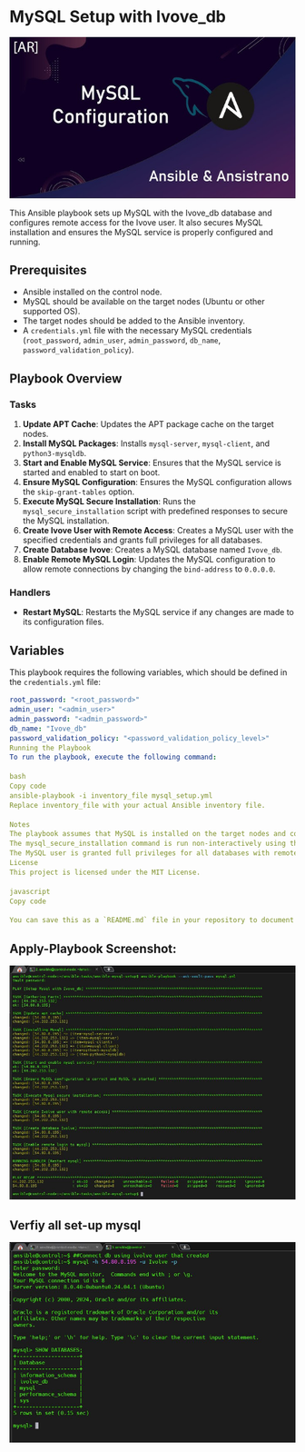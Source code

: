# MySQL Setup with Ivove_db

<p align="center">
  <img src="images/mysql.JPG" alt="Ansible Dynamic Inventory Setup" />
</p>

This Ansible playbook sets up MySQL with the Ivove_db database and configures remote access for the Ivove user. It also secures MySQL installation and ensures the MySQL service is properly configured and running.

## Prerequisites

- Ansible installed on the control node.
- MySQL should be available on the target nodes (Ubuntu or other supported OS).
- The target nodes should be added to the Ansible inventory.
- A `credentials.yml` file with the necessary MySQL credentials (`root_password`, `admin_user`, `admin_password`, `db_name`, `password_validation_policy`).

## Playbook Overview

### Tasks
1. **Update APT Cache**: Updates the APT package cache on the target nodes.
2. **Install MySQL Packages**: Installs `mysql-server`, `mysql-client`, and `python3-mysqldb`.
3. **Start and Enable MySQL Service**: Ensures that the MySQL service is started and enabled to start on boot.
4. **Ensure MySQL Configuration**: Ensures the MySQL configuration allows the `skip-grant-tables` option.
5. **Execute MySQL Secure Installation**: Runs the `mysql_secure_installation` script with predefined responses to secure the MySQL installation.
6. **Create Ivove User with Remote Access**: Creates a MySQL user with the specified credentials and grants full privileges for all databases.
7. **Create Database Ivove**: Creates a MySQL database named `Ivove_db`.
8. **Enable Remote MySQL Login**: Updates the MySQL configuration to allow remote connections by changing the `bind-address` to `0.0.0.0`.

### Handlers
- **Restart MySQL**: Restarts the MySQL service if any changes are made to its configuration files.

## Variables

This playbook requires the following variables, which should be defined in the `credentials.yml` file:

```yaml
root_password: "<root_password>"
admin_user: "<admin_user>"
admin_password: "<admin_password>"
db_name: "Ivove_db"
password_validation_policy: "<password_validation_policy_level>"
Running the Playbook
To run the playbook, execute the following command:

bash
Copy code
ansible-playbook -i inventory_file mysql_setup.yml
Replace inventory_file with your actual Ansible inventory file.

Notes
The playbook assumes that MySQL is installed on the target nodes and configures the service accordingly.
The mysql_secure_installation command is run non-interactively using the expect module.
The MySQL user is granted full privileges for all databases with remote access (%).
License
This project is licensed under the MIT License.

javascript
Copy code

You can save this as a `README.md` file in your repository to document the playbook and its usage.

```
## Apply-Playbook Screenshot:
 	
![alt text](images/apply-playbook.JPG)

## Verfiy all set-up mysql 

![alt text](images/verfiy.JPG)
